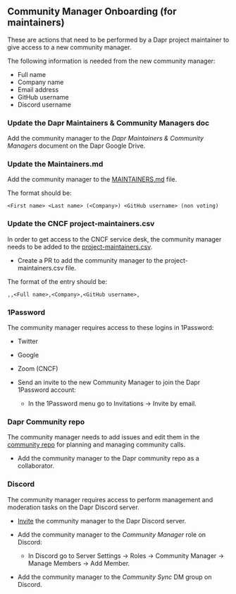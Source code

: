 ## Community Manager Onboarding (for maintainers)

These are actions that need to be performed by a Dapr project maintainer to give access to a new community manager.

The following information is needed from the new community manager:

- Full name
- Company name
- Email address
- GitHub username
- Discord username

### Update the Dapr Maintainers & Community Managers doc

Add the community manager to the _Dapr Maintainers & Community Managers_ document on the Dapr Google Drive.

### Update the Maintainers.md

Add the community manager to the [MAINTAINERS.md](MAINTAINERS.md) file.

The format should be:

```
<First name> <Last name> (<Company>) <GitHub username> (non voting)
```

### Update the CNCF project-maintainers.csv

In order to get access to the CNCF service desk, the community manager needs to be added to the [project-maintainers.csv](
https://github.com/cncf/foundation/blob/main/project-maintainers.csv).

- Create a PR to add the community manager to the project-maintainers.csv file.

The format of the entry should be:

```
,,<Full name>,<Company>,<GitHub username>,
```

### 1Password

The community manager requires access to these logins in 1Password:

- Twitter
- Google
- Zoom (CNCF)

- Send an invite to the new Community Manager to join the Dapr 1Password account:
  - In the 1Password menu go to Invitations -> Invite by email.

### Dapr Community repo

The community manager needs to add issues and edit them in the [community repo](https://github.com/dapr/community) for planning and managing community calls.

- Add the community manager to the Dapr community repo as a collaborator.

### Discord

The community manager requires access to perform management and moderation tasks on the Dapr Discord server.

- [Invite](https://bit.ly/dapr-discord) the community manager to the Dapr Discord server.
- Add the community manager to the _Community Manager_ role on Discord:

  - In Discord go to Server Settings -> Roles -> Community Manager ->  Manage Members -> Add Member.

- Add the community manager to the _Community Sync_ DM group on Discord.